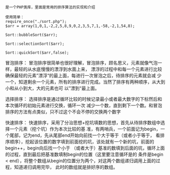 	是一个PHP类库，里面是常用的排序算法的实现和介绍

	使用简单：
	require_once("./sort.php");
	$arr = array(1,0,1,-2,2,5,8,9,0,2,3,5,7,1,-58,-2,1,54,8);

	Sort::bubbleSort($arr);

	Sort::selectionSort($arr);

	Sort::quickSort($arr,false);



冒泡排序：
	冒泡排序很简单也很好理解，冒泡排序，顾名思义，元素就像气泡一样，最轻的从水底慢慢的漂浮到水面上来，
漂浮的过程中和每一个元素进行比较确保最轻的元素”漂浮“的最上面，每进行一次冒泡之后，待排序的元素就会减
少一个，知道剩余一个元素，所有的排序进行完成。当然了排序有两种顺序，从大到小和从小到大，大的元素也可
以”漂到“最上面。



选择排序：
	选择排序是通过循环比较的时候记录最小或者最大数字的下标然后和本次循环的初始元素进行交换，循环一次
减少一个数，直到剩下一个数。和冒泡排序的方法有点类似，只不过这个不会不停的交换两个数字


快速排序：
	快速排序，采用了分治思想+挖坑填数的思想，首先从待排序数组中选择一个元素（挖个坑）作为本次比较的基
准，有两哨兵，一个前面记为begin，一个尾部，记为end，先从尾部end开始向前找一个大于等于（或者小于等于，
看排序顺序），挖起该位置的数字填到前面挖的坑，该处就有一个新的坑，前面的begin++，begin向后找一个小于
（或者大于）基准的数填到后面的坑，循环上面的过程，直到最后把基准数填制begin的位置（这里要注意循环是的
条件是begin < end），将整个数组从begin的位置分为两个，对这两个数组递归调用上面的过程，知道递归调用完毕，
此时的数组就是排好序的数组。